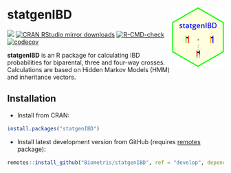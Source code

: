 
<!-- README.md is generated from README.Rmd. Please edit that file -->

# statgenIBD <img src="man/figures/logo.png" align="right" height="139" alt="" />

[![](https://www.r-pkg.org/badges/version/statgenIBD)](https://www.r-pkg.org/pkg/statgenIBD)
[![CRAN RStudio mirror
downloads](https://cranlogs.r-pkg.org/badges/statgenIBD)](https://www.r-pkg.org/pkg/statgenIBD)
[![R-CMD-check](https://github.com/Biometris/statgenIBD/workflows/R-CMD-check/badge.svg)](https://github.com/Biometris/statgenIBD/actions?workflow=R-CMD-check)
[![codecov](https://codecov.io/gh/Biometris/statgenIBD/branch/master/graph/badge.svg)](https://app.codecov.io/gh/Biometris/statgenIBD)

**statgenIBD** is an R package for calculating IBD probabilities for
biparental, three and four-way crosses. Calculations are based on Hidden
Markov Models (HMM) and inheritance vectors.

## Installation

- Install from CRAN:

``` r
install.packages("statgenIBD")
```

- Install latest development version from GitHub (requires
  [remotes](https://github.com/r-lib/remotes) package):

``` r
remotes::install_github("Biometris/statgenIBD", ref = "develop", dependencies = TRUE)
```

